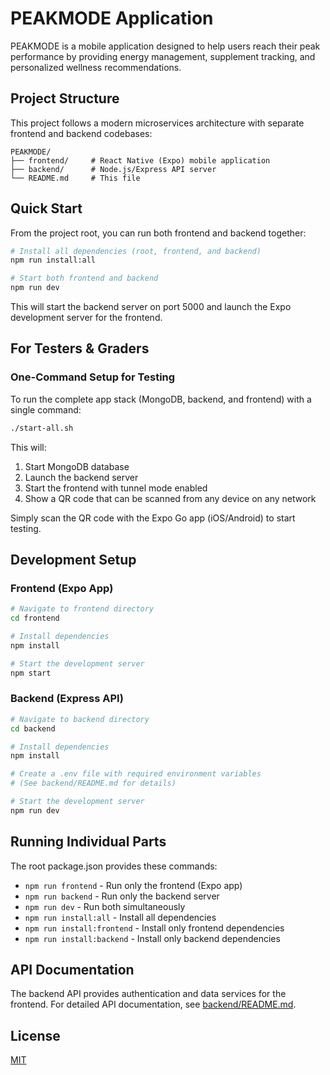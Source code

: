 # PEAKMODE Application

PEAKMODE is a mobile application designed to help users reach their peak performance by providing energy management, supplement tracking, and personalized wellness recommendations.

## Project Structure

This project follows a modern microservices architecture with separate frontend and backend codebases:

```
PEAKMODE/
├── frontend/     # React Native (Expo) mobile application
├── backend/      # Node.js/Express API server
└── README.md     # This file
```

## Quick Start

From the project root, you can run both frontend and backend together:

```bash
# Install all dependencies (root, frontend, and backend)
npm run install:all

# Start both frontend and backend
npm run dev
```

This will start the backend server on port 5000 and launch the Expo development server for the frontend.

## For Testers & Graders

### One-Command Setup for Testing

To run the complete app stack (MongoDB, backend, and frontend) with a single command:

```bash
./start-all.sh
```

This will:
1. Start MongoDB database
2. Launch the backend server
3. Start the frontend with tunnel mode enabled
4. Show a QR code that can be scanned from any device on any network

Simply scan the QR code with the Expo Go app (iOS/Android) to start testing.

## Development Setup

### Frontend (Expo App)

```bash
# Navigate to frontend directory
cd frontend

# Install dependencies
npm install

# Start the development server
npm start
```

### Backend (Express API)

```bash
# Navigate to backend directory
cd backend

# Install dependencies
npm install

# Create a .env file with required environment variables
# (See backend/README.md for details)

# Start the development server
npm run dev
```

## Running Individual Parts

The root package.json provides these commands:

- `npm run frontend` - Run only the frontend (Expo app)
- `npm run backend` - Run only the backend server
- `npm run dev` - Run both simultaneously 
- `npm run install:all` - Install all dependencies
- `npm run install:frontend` - Install only frontend dependencies
- `npm run install:backend` - Install only backend dependencies

## API Documentation

The backend API provides authentication and data services for the frontend. For detailed API documentation, see [backend/README.md](backend/README.md).

## License

[MIT](LICENSE)
